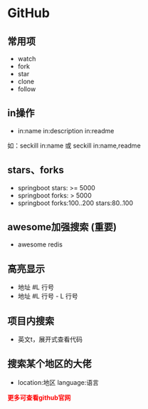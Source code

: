 # GitHub


## 常用项

* watch
* fork
* star
* clone
* follow

## in操作

* in:name   in:description   in:readme

如：seckill in:name  或 seckill in:name,readme

## stars、forks

* springboot stars: >= 5000
* springboot forks: > 5000
* springboot forks:100..200 stars:80..100

## awesome加强搜索 (重要)

* awesome redis

## 高亮显示

* 地址 #L 行号
* 地址 #L 行号 - L 行号

## 项目内搜索

* 英文t，展开式查看代码

## 搜索某个地区的大佬

* location:地区 language:语言



<font color="red">**更多可查看github官网**</font>

